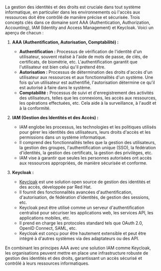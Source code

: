 La gestion des identités et des droits est cruciale dans tout système informatique, en particulier dans les environnements où l'accès aux ressources doit être contrôlé de manière précise et sécurisée. Trois concepts clés dans ce domaine sont AAA (Authentication, Authorization, Accounting), IAM (Identity and Access Management) et Keycloak. Voici un aperçu de chacun :

1. **AAA (Authentification, Autorisation, Comptabilité) :**
   - **Authentification :** Processus de vérification de l'identité d'un utilisateur, souvent réalisé à l'aide de mots de passe, de clés, de certificats, de biométrie, etc. L'authentification garantit que l'utilisateur est bien celui qu'il prétend être.
   - **Autorisation :** Processus de détermination des droits d'accès d'un utilisateur aux ressources et aux fonctionnalités d'un système. Une fois qu'un utilisateur est authentifié, l'autorisation détermine ce qu'il est autorisé à faire dans le système.
   - **Comptabilité :** Processus de suivi et d'enregistrement des activités des utilisateurs, telles que les connexions, les accès aux ressources, les opérations effectuées, etc. Cela aide à la surveillance, à l'audit et à la conformité.

2. **IAM (Gestion des Identités et des Accès) :**
   - IAM englobe les processus, les technologies et les politiques utilisés pour gérer les identités des utilisateurs, leurs droits d'accès et les permissions dans un système informatique.
   - Il comprend des fonctionnalités telles que la gestion des utilisateurs, la gestion des groupes, l'authentification unique (SSO), la fédération d'identités, la gestion des certificats, la gestion des privilèges, etc.
   - IAM vise à garantir que seules les personnes autorisées ont accès aux ressources appropriées, de manière sécurisée et conforme.

3. **Keycloak :**
   - [Keycloak](https://www.keycloak.org/) est une solution open source de gestion des identités et des accès, développée par Red Hat.
   - Il fournit des fonctionnalités avancées d'authentification, d'autorisation, de fédération d'identités, de gestion des sessions, etc.
   - Keycloak peut être utilisé comme un serveur d'authentification centralisé pour sécuriser les applications web, les services API, les applications mobiles, etc.
   - Il prend en charge les protocoles standard tels que OAuth 2.0, OpenID Connect, SAML, etc.
   - Keycloak est conçu pour être hautement extensible et peut être intégré à d'autres systèmes via des adaptateurs ou des API.

En combinant les principes AAA avec une solution IAM comme Keycloak, les organisations peuvent mettre en place une infrastructure robuste de gestion des identités et des droits, garantissant un accès sécurisé et contrôlé à leurs ressources informatiques.